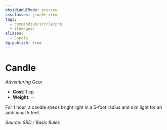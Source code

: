 ```yaml
---
obsidianUIMode: preview
cssclasses: json5e-item
tags:
  - compendium/src/5e/phb
  - item/gear
aliases:
  - Candle
dg-publish: true
---
```

# Candle
*Adventuring Gear*  

- **Cost**: 1 cp
- **Weight**: ⏤

For 1 hour, a candle sheds bright light in a 5-foot radius and dim light for an additional 5 feet.

*Source: SRD / Basic Rules*